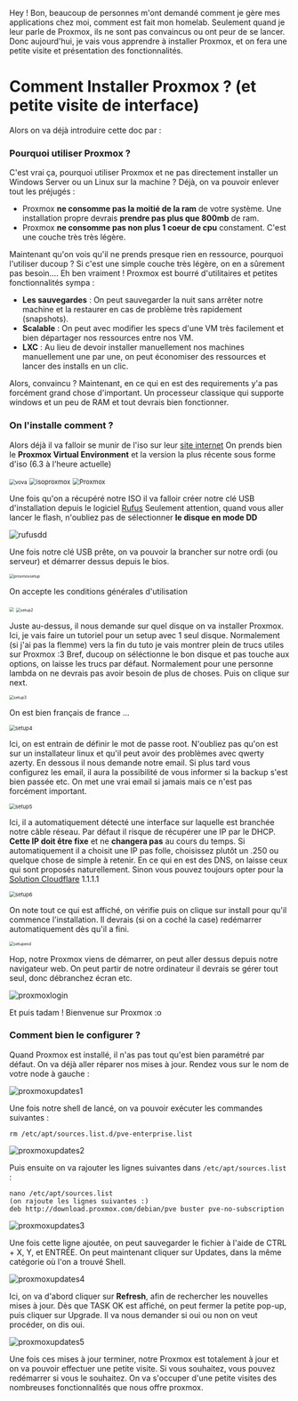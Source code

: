 Hey ! Bon, beaucoup de personnes m'ont demandé comment je gère mes applications chez moi, comment est fait mon homelab. Seulement quand je leur parle de Proxmox, ils ne sont pas convaincus ou ont peur de se lancer.
Donc aujourd'hui, je vais vous apprendre à installer Proxmox, et on fera une petite visite et présentation des fonctionnalités.

# Comment Installer Proxmox ? (et petite visite de interface)

Alors on va déjà introduire cette doc par :

### Pourquoi utiliser Proxmox ?

C'est vrai ça, pourquoi utiliser Proxmox et ne pas directement installer un Windows Server ou un Linux sur la machine ?
Déjà, on va pouvoir enlever tout les préjugés : 

- Proxmox **ne consomme pas la moitié de la ram** de votre système. Une installation propre devrais **prendre pas plus que 800mb** de ram.
- Proxmox **ne consomme pas non plus 1 coeur de cpu** constament. C'est une couche très très légère.

Maintenant qu'on vois qu'il ne prends presque rien en ressource, pourquoi l'utiliser ducoup ? Si c'est une simple couche très légère, on en a sûrement pas besoin.... Eh ben vraiment ! Proxmox est bourré d'utilitaires et petites fonctionnalités sympa :

* **Les sauvegardes** : On peut sauvegarder la nuit sans arrêter notre machine et la restaurer en cas de problème très rapidement (snapshots).
* **Scalable** : On peut avec modifier les specs d'une VM très facilement et bien départager nos ressources entre nos VM.
* **LXC** : Au lieu de devoir installer manuellement nos machines manuellement une par une, on peut économiser des ressources et lancer des installs en un clic.

Alors, convaincu ? Maintenant, en ce qui en est des requirements y'a pas forcément grand chose d'important. Un processeur classique qui supporte windows et un peu de RAM et tout devrais bien fonctionner.

### On l'installe comment ?

Alors déjà il va falloir se munir de l'iso sur leur [site internet](https://www.proxmox.com/en/downloads)
On prends bien le **Proxmox Virtual Environment** et la version la plus récente sous forme d'iso (6.3 à l'heure actuelle)

<img src="img/proxmoxdl.png" alt="vova" style="zoom: 67%;" />

<img src="img/isoproxmox.png" alt="isoproxmox" style="zoom: 80%;" />



<img src="img/proxmoxfilechoose.png" alt="Proxmox" style="zoom:80%;" />

Une fois qu'on a récupéré notre ISO il va falloir créer notre clé USB d'installation depuis le logiciel [Rufus](https://rufus.ie) 
Seulement attention, quand vous aller lancer le flash, n'oubliez pas de sélectionner **le disque en mode DD**

![rufusdd](img\rufusdd.png)

Une fois notre clé USB prête, on va pouvoir la brancher sur notre ordi (ou serveur) et démarrer dessus depuis le bios.

<img src="img\proxmoxsetup.png" alt="proxmoxsetup" style="zoom: 50%;" />

On accepte les conditions générales d'utilisation

<img src="img\setup1.png" style="zoom: 50%;" />

<img src="img\setup2.png" alt="setup2" style="zoom:50%;" />

Juste au-dessus, il nous demande sur quel disque on va installer Proxmox. Ici, je vais faire un tutoriel pour un setup avec 1 seul disque. Normalement (si j'ai pas la flemme) vers la fin du tuto je vais montrer plein de trucs utiles sur Proxmox :3
Bref, ducoup on séléctionne le bon disque et pas touche aux options, on laisse les trucs par défaut. Normalement pour une personne lambda on ne devrais pas avoir besoin de plus de choses. Puis on clique sur next.

<img src="img\setup3.png" alt="setup3" style="zoom:50%;" />

On est bien français de france ...

<img src="img\setup4.png" alt="setup4" style="zoom: 67%;" />

Ici, on est entrain de définir le mot de passe root. N'oubliez pas qu'on est sur un installateur linux et qu'il peut avoir des problèmes avec qwerty azerty.
En dessous il nous demande notre email. Si plus tard vous configurez les email, il aura la possibilité de vous informer si la backup s'est bien passée etc. On met une vrai email si jamais mais ce n'est pas forcément important.

<img src="img\setup5.png" alt="setup5" style="zoom:67%;" />

Ici, il a automatiquement détecté une interface sur laquelle est branchée notre câble réseau. Par défaut il risque de récupérer une IP par le DHCP.
**Cette IP doit être fixe** et ne **changera pas** au cours du temps. Si automatiquement il a choisit une IP pas folle, choisissez plutôt un .250 ou quelque chose de simple à retenir.
En ce qui en est des DNS, on laisse ceux qui sont proposés naturellement. Sinon vous pouvez toujours opter pour la [Solution Cloudflare](https://1.1.1.1) 1.1.1.1

<img src="img\setup6.png" alt="setup6" style="zoom: 67%;" />

On note tout ce qui est affiché, on vérifie puis on clique sur install pour qu'il commence l'installation. Il devrais (si on a coché la case) redémarrer automatiquement dès qu'il a fini.

<img src="img\setupend.png" alt="setupend" style="zoom:50%;" />

Hop, notre Proxmox viens de démarrer, on peut aller dessus depuis notre navigateur web. On peut partir de notre ordinateur il devrais se gérer tout seul, donc débranchez écran etc.

![proxmoxlogin](img\proxmoxlogin.png)

Et puis tadam ! Bienvenue sur Proxmox :o

### Comment bien le configurer ?

Quand Proxmox est installé, il n'as pas tout qu'est bien paramétré par défaut. On va déjà aller réparer nos mises à jour.
Rendez vous sur le nom de votre node à gauche :

![proxmoxupdates1](img\proxmoxupdates1.png)

Une fois notre shell de lancé, on va pouvoir exécuter les commandes suivantes : 

```
rm /etc/apt/sources.list.d/pve-enterprise.list
```

![proxmoxupdates2](img\proxmoxupdates2.png)

Puis ensuite on va rajouter les lignes suivantes dans `/etc/apt/sources.list` :

```
nano /etc/apt/sources.list
(on rajoute les lignes suivantes :)
deb http://download.proxmox.com/debian/pve buster pve-no-subscription
```

![proxmoxupdates3](img\proxmoxupdates3.png)

Une fois cette ligne ajoutée, on peut sauvegarder le fichier à l'aide de CTRL + X, Y, et ENTRÉE.
On peut maintenant cliquer sur Updates, dans la même catégorie où l'on a trouvé Shell.

![proxmoxupdates4](img\proxmoxupdates4.png)

Ici, on va d'abord cliquer sur **Refresh**, afin de rechercher les nouvelles mises à jour. Dès que TASK OK est affiché, on peut fermer la petite pop-up, puis cliquer sur Upgrade. Il va nous demander si oui ou non on veut procéder, on dis oui.

![proxmoxupdates5](A:\Profil\Documents\GitHub\Tutos\img\proxmoxupdates5.png)

Une fois ces mises à jour terminer, notre Proxmox est totalement à jour et on va pouvoir effectuer une petite visite. Si vous souhaitez, vous pouvez redémarrer si vous le souhaitez. On va s'occuper d'une petite visites des nombreuses fonctionnalités que nous offre proxmox.